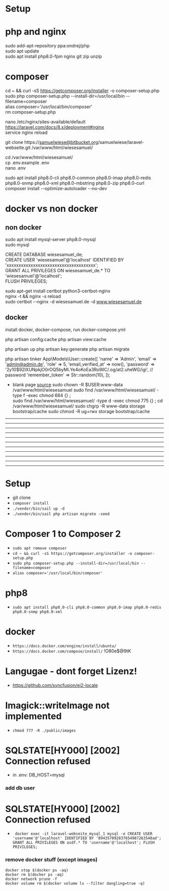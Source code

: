 # Setup

# php and nginx

sudo add-apt-repository ppa:ondrej/php   
sudo apt update   
sudo apt install php8.0-fpm nginx git zip unzip

# composer

cd ~ && curl -sS https://getcomposer.org/installer -o composer-setup.php   
sudo php composer-setup.php --install-dir=/usr/local/bin --filename=composer   
alias composer='/usr/local/bin/composer'  
rm composer-setup.php

nano /etc/nginx/sites-available/default  
https://laravel.com/docs/8.x/deployment#nginx  
service nginx reload

git clone https://samuelwiese@bitbucket.org/samuelwiese/laravel-webseite.git /var/www/html/wiesesamuel/

cd /var/www/html/wiesesamuel/   
cp .env.example .env  
nano .env

sudo apt install php8.0-cli php8.0-common php8.0-imap php8.0-redis php8.0-snmp php8.0-xml php8.0-mbstring php8.0-zip
php8.0-curl   
composer install --optimize-autoloader --no-dev

# docker vs non docker

## non docker

sudo apt install mysql-server php8.0-mysql   
sudo mysql

CREATE DATABASE wiesesamuel_de;   
CREATE USER 'wiesesamuel'@'localhost' IDENTIFIED BY 'xxxxxxxxxxxxxxxxxxxxxxxxxxxxxxxxxxxxx';   
GRANT ALL PRIVILEGES ON wiesesamuel_de.* TO 'wiesesamuel'@'localhost';   
FLUSH PRIVILEGES;

sudo apt-get install certbot python3-certbot-nginx   
nginx -t && nginx -s reload   
sudo certbot --nginx -d wiesesamuel.de -d www.wiesesamuel.de

## docker

install docker, docker-compose, run docker-compose.yml

php artisan config:cache php artisan view:cache

php artisan up php artisan key:generate php artisan migrate

php artisan tinker App\Models\User::create([
'name' => 'Admin',
'email' => 'admin@admin.de',
'role' => 5,
'email_verified_at' => now(),
'password' => '$2y$10$92IXUNpkjO0rOQ5byMi.Ye4oKoEa3Ro9llC/.og/at2.uheWG/igi', // password
'remember_token' => Str::random(10),
]);

* blank page [source](https://stackoverflow.com/questions/30639174/how-to-set-up-file-permissions-for-laravel)
  sudo chown -R $USER:www-data /var/www/html/wiesesamuel sudo find /var/www/html/wiesesamuel/ -type f -exec chmod 664 {}
  \;   
  sudo find /var/www/html/wiesesamuel/ -type d -exec chmod 775 {} \; cd /var/www/html/wiesesamuel/ sudo chgrp -R
  www-data storage bootstrap/cache sudo chmod -R ug+rwx storage bootstrap/cache

----------------------------------------------
----------------------------------------------
----------------------------------------------
----------------------------------------------
----------------------------------------------
----------------------------------------------
----------------------------------------------
----------------------------------------------
----------------------------------------------
----------------------------------------------
----------------------------------------------

# Setup

* git clone
* `composer install`
* `./vendor/bin/sail up -d`
* `./vendor/bin/sail php artisan migrate -seed`

# Composer 1 to Composer 2

* `sudo apt remove composer`
* `cd ~ && curl -sS https://getcomposer.org/installer -o composer-setup.php`
* `sudo php composer-setup.php --install-dir=/usr/local/bin --filename=composer`
* `alias composer='/usr/local/bin/composer'`

# php8

* `sudo apt install php8.0-cli php8.0-common php8.0-imap php8.0-redis php8.0-snmp php8.0-xml`

# docker

* `https://docs.docker.com/engine/install/ubuntu/`
* `https://docs.docker.com/compose/install/`
  !O80e$@9tK

# Langugae - dont forget Lizenz!

* https://github.com/syncfusion/ej2-locale

# Imagick::writeImage not implemented

* `chmod 777 -R ./public/images`

# SQLSTATE[HY000] [2002] Connection refused

* in .env: DB_HOST=mysql

### add db user
# SQLSTATE[HY000] [2002] Connection refused
* `
  docker exec -it laravel-webseite_mysql_1 mysql -e CREATE USER 'username'@'localhost' IDENTIFIED BY '894357092837654987263548ad'; GRANT ALL PRIVILEGES ON asdf.* TO 'username'@'localhost'; FLUSH PRIVILEGES;`

### remove docker stuff (except images)
    docker stop $(docker ps -aq)
    docker rm $(docker ps -aq)
    docker network prune -f
    docker volume rm $(docker volume ls --filter dangling=true -q)
    
